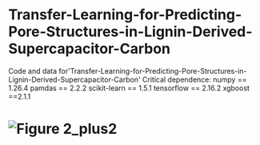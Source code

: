 # Transfer-Learning-for-Predicting-Pore-Structures-in-Lignin-Derived-Supercapacitor-Carbon
Code and data for'Transfer-Learning-for-Predicting-Pore-Structures-in-Lignin-Derived-Supercapacitor-Carbon'  Critical dependence: numpy == 1.26.4 pamdas == 2.2.2 scikit-learn == 1.5.1 tensorflow == 2.16.2 xgboost ==2.1.1
# ![Figure 2_plus2](https://github.com/user-attachments/assets/b167f8a7-b88c-43b2-9621-dbb83a8242ee)
